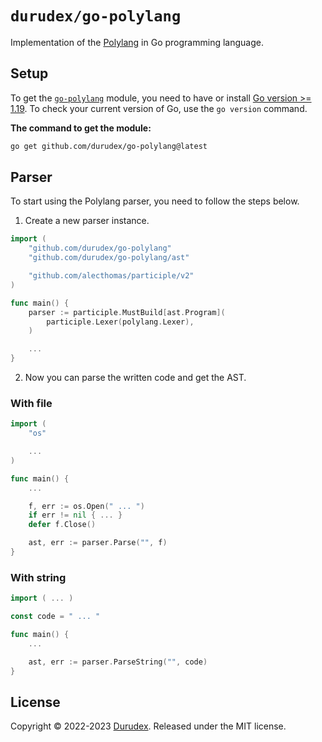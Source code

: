 # `durudex/go-polylang`

Implementation of the [Polylang](https://github.com/polybase/polylang) in Go programming language.

## Setup

To get the [`go-polylang`](https://github.com/durudex/go-polylang) module, you need to have or install [Go version >= 1.19](https://go.dev/dl/). To check your current version of Go, use the `go version` command.

**The command to get the module:**

```bash
go get github.com/durudex/go-polylang@latest
```

## Parser

To start using the Polylang parser, you need to follow the steps below.

1) Create a new parser instance.

```go
import (
    "github.com/durudex/go-polylang"
    "github.com/durudex/go-polylang/ast"

    "github.com/alecthomas/participle/v2"
)

func main() {
    parser := participle.MustBuild[ast.Program](
        participle.Lexer(polylang.Lexer),
    )

    ...
}
```

2) Now you can parse the written code and get the AST.

### With file

```go
import (
    "os"

    ...
)

func main() {
    ...

    f, err := os.Open(" ... ")
    if err != nil { ... }
    defer f.Close()

    ast, err := parser.Parse("", f)
}
```

### With string

```go
import ( ... )

const code = " ... "

func main() {
    ...

    ast, err := parser.ParseString("", code)
}
```

## License

Copyright © 2022-2023 [Durudex](https://github.com/durudex). Released under the MIT license.
